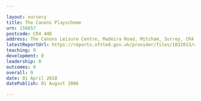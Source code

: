 ```yaml
---

layout: nursery
title: The Canons Playscheme
urn: 156657
postcode: CR4 4HD
address: The Canons Leisure Centre, Madeira Road, Mitcham, Surrey, CR4 4HD
latestReportUrl: https://reports.ofsted.gov.uk/provider/files/1032013/urn/156657.pdf
teaching: 0
development: 0
leadership: 0
outcomes: 0
overall: 0
date: 01 April 2018 
datePublish: 01 August 2006

---
```

